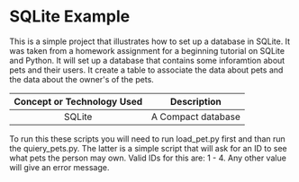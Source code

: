 # SQLite Example

This is a simple project that illustrates how to set up a database in SQLite. It was taken from a homework assignment for a beginning tutorial on SQLite and Python.  It will set up a database that contains some inforamtion about pets and their users.  It create a table to associate the data about pets and the data about the owner's of the pets. 
 
 **Concept or Technology Used**|**Description**
:-----:|:-----:
SQLite| A Compact database

To run this these scripts you will need to run load_pet.py first and than run the quiery_pets.py.  The latter is a simple script that will ask for an ID to see what pets the person may own.  Valid IDs for this are: 1 - 4.  Any other value will give an error message.
